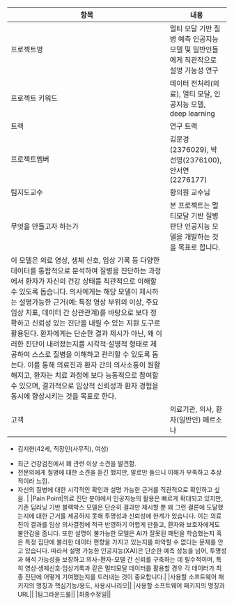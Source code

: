 |항목|내용|
|---|---|
|프로젝트명|멀티 모달 기반 질병 예측 인공지능 모델 및 일반인들에게 직관적으로 설명 가능성 연구|
|프로젝트 키워드|데이터 전처리(의료), 멀티 모달, 인공지능 모델, deep learning|
|트랙|연구 트랙|
|프로젝트멤버|김문경(2376029), 박선영(2376100), 안서연(2276177)|
|팀지도교수|황의원 교수님|
|무엇을 만들고자 하는가|본 프로젝트는 멀티모달 기반 질병 판단 인공지능 모델을 개발하는 것을 목표로 합니다.  
이 모델은 의료 영상, 생체 신호, 임상 기록 등 다양한 데이터를 통합적으로 분석하여 질병을 진단하는 과정에서 환자가 자신의 건강 상태를 직관적으로 이해할 수 있도록 돕습니다. 의사에게는 해당 모델이 제시하는 설명가능한 근거(예: 특정 영상 부위의 이상, 주요 임상 지표, 데이터 간 상관관계)를 바탕으로 보다 정확하고 신뢰성 있는 진단을 내릴 수 있는 지원 도구로 활용된다. 환자에게는 단순한 결과 제시가 아닌, 왜 이러한 진단이 내려졌는지를 시각적·설명적 형태로 제공하여 스스로 질병을 이해하고 관리할 수 있도록 돕는다. 이를 통해 의료진과 환자 간의 의사소통이 원활해지고, 환자는 치료 과정에 보다 능동적으로 참여할 수 있으며, 결과적으로 임상적 신뢰성과 환자 경험을 동시에 향상시키는 것을 목표로 한다.|
|고객|의료기관, 의사, 환자(일반인)  페르소나
* 김지현(42세, 직장인(사무직), 여성)  
- 최근 건강검진에서 폐 관련 이상 소견을 발견함.  
- 전문의에게 질병에 대한 소견을 듣긴 했지만, 말로만 들으니 이해가 부족하고 추상적이라 느낌.  
- 자신의 질병에 대한 시각적인 확인과 설명 가능한 근거를 직관적으로 확인하고 싶음. |
|Pain Point|의료 진단 분야에서 인공지능의 활용은 빠르게 확대되고 있지만, 기존 딥러닝 기반 블랙박스 모델은 단순히 결과만 제시할 뿐 왜 그런 결론에 도달했는지에 대한 근거를 제공하지 못해 투명성과 신뢰성에 한계가 있습니다. 이는 의료진이 결과를 임상 의사결정에 적극 반영하기 어렵게 만들고, 환자와 보호자에게도 불안감을 줍니다. 또한 설명이 불가능한 모델은 AI가 잘못된 패턴을 학습했는지 혹은 특정 집단에 불리한 데이터 편향을 가지고 있는지를 파악할 수 없다는 문제를 안고 있습니다. 따라서 설명 가능한 인공지능(XAI)은 단순한 예측 성능을 넘어, 투명성과 해석 가능성을 보장하고 의사-환자-모델 간 신뢰를 구축하는 데 필수적이며, 특히 영상·생체신호·임상기록과 같은 멀티모달 데이터를 활용할 경우 각 데이터가 최종 진단에 어떻게 기여했는지를 드러내는 것이 중요합니다.|
|사용할 소프트웨어 패키지의 명칭과 핵심기능/용도, 사용시나리오||
|사용할 소프트웨어 패키지의 명칭과 URL||
|팀그라운드룰||
|최종수정일||
